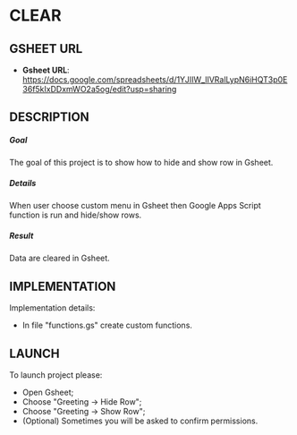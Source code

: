 CLEAR
=====


GSHEET URL
----------

* **Gsheet URL**: https://docs.google.com/spreadsheets/d/1YJIIW_lIVRalLypN6iHQT3p0E36f5kIxDDxmWO2a5og/edit?usp=sharing


DESCRIPTION
-----------

##### Goal
The goal of this project is to show how to hide and show row in Gsheet.

##### Details
When user choose custom menu in Gsheet then Google Apps Script function is run and hide/show rows.

##### Result 
Data are cleared in Gsheet.


IMPLEMENTATION
-----------

Implementation details:
* In file "functions.gs" create custom functions.
  

LAUNCH
------

To launch project please:
* Open Gsheet;
* Choose "Greeting -> Hide Row";
* Choose "Greeting -> Show Row";
* (Optional) Sometimes you will be asked to confirm permissions.